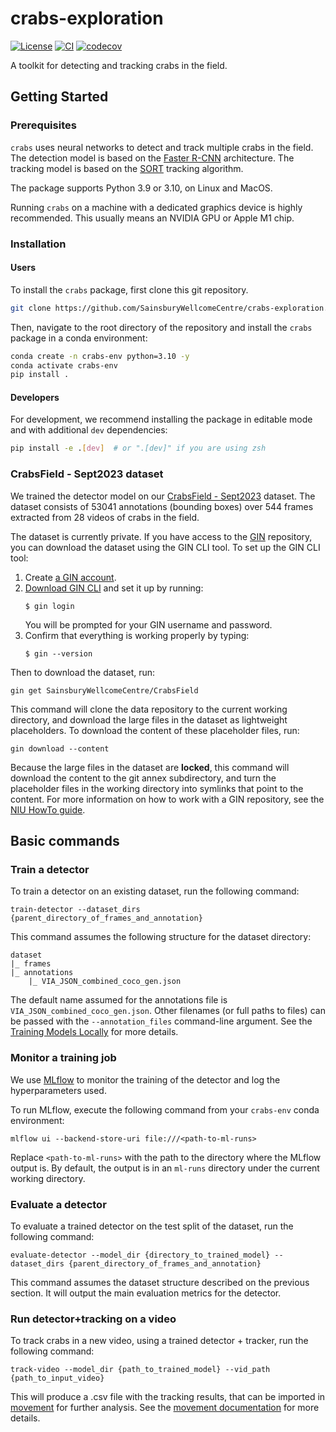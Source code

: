 # crabs-exploration

[![License](https://img.shields.io/badge/License-BSD_3--Clause-orange.svg)](https://opensource.org/licenses/BSD-3-Clause)
[![CI](https://img.shields.io/github/actions/workflow/status/SainsburyWellcomeCentre/crabs-exploration/test_and_deploy.yml?label=CI)](https://github.com/SainsburyWellcomeCentre/crabs-exploration/actions/workflows/test_and_deploy.yml)
[![codecov](https://codecov.io/gh/sainsburyWellcomeCentre/crabs-exploration/graph/badge.svg?token=9dM37vnAIT)](https://codecov.io/gh/sainsburyWellcomeCentre/crabs-exploration)

A toolkit for detecting and tracking crabs in the field.

## Getting Started

### Prerequisites

<!-- Any tools or versions of languages needed to run code. For example specific Python or Node versions. Minimum hardware requirements also go here. -->

`crabs` uses neural networks to detect and track multiple crabs in the field. The detection model is based on the [Faster R-CNN](https://arxiv.org/abs/1506.01497) architecture. The tracking model is based on the [SORT](https://github.com/abewley/sort) tracking algorithm.

The package supports Python 3.9 or 3.10, on Linux and MacOS.

Running `crabs` on a machine with a dedicated graphics device is highly recommended. This usually means an NVIDIA GPU or Apple M1 chip.


### Installation

#### Users
To install the `crabs` package, first clone this git repository.
```bash
git clone https://github.com/SainsburyWellcomeCentre/crabs-exploration.git
```

Then, navigate to the root directory of the repository and install the `crabs` package in a conda environment:

```bash
conda create -n crabs-env python=3.10 -y
conda activate crabs-env
pip install .
```

#### Developers
For development, we recommend installing the package in editable mode and with additional `dev` dependencies:

```bash
pip install -e .[dev]  # or ".[dev]" if you are using zsh
```

### CrabsField - Sept2023 dataset

We trained the detector model on our [CrabsField - Sept2023](https://gin.g-node.org/SainsburyWellcomeCentre/CrabsField) dataset. The dataset consists of 53041 annotations (bounding boxes) over 544 frames extracted from 28 videos of crabs in the field.

The dataset is currently private. If you have access to the [GIN](https://gin.g-node.org/) repository, you can download the dataset using the GIN CLI tool. To set up the GIN CLI tool:
1. Create [a GIN account](https://gin.g-node.org/user/sign_up).
2. [Download GIN CLI](https://gin.g-node.org/G-Node/Info/wiki/GIN+CLI+Setup#setup-gin-client) and set it up by running:
   ```
   $ gin login
   ```
   You will be prompted for your GIN username and password.
3. Confirm that everything is working properly by typing:
   ```
   $ gin --version
   ```

Then to download the dataset, run:
```
gin get SainsburyWellcomeCentre/CrabsField
```
This command will clone the data repository to the current working directory, and download the large files in the dataset as lightweight placeholders. To download the content of these placeholder files, run:
```
gin download --content
```
Because the large files in the dataset are **locked**, this command will download the content to the git annex subdirectory, and turn the placeholder files in the working directory into symlinks that point to the content. For more information on how to work with a GIN repository, see the [NIU HowTo guide](https://howto.neuroinformatics.dev/open_science/GIN-repositories.html).

## Basic commands

### Train a detector

To train a detector on an existing dataset, run the following command:

```
train-detector --dataset_dirs {parent_directory_of_frames_and_annotation}
```

This command assumes the following structure for the dataset directory:

```
dataset
|_ frames
|_ annotations
    |_ VIA_JSON_combined_coco_gen.json
```

The default name assumed for the annotations file is `VIA_JSON_combined_coco_gen.json`. Other filenames (or full paths to files) can be passed with the `--annotation_files` command-line argument. See the [Training Models Locally](crabs/guides/TrainingModelsLocally.md) for more details.

### Monitor a training job

We use [MLflow](https://mlflow.org) to monitor the training of the detector and log the hyperparameters used.

To run MLflow, execute the following command from your `crabs-env` conda environment:

```
mlflow ui --backend-store-uri file:///<path-to-ml-runs>
```

Replace `<path-to-ml-runs>` with the path to the directory where the MLflow output is. By default, the output is in an `ml-runs` directory under the current working directory.

### Evaluate a detector

To evaluate a trained detector on the test split of the dataset, run the following command:

```
evaluate-detector --model_dir {directory_to_trained_model} --dataset_dirs {parent_directory_of_frames_and_annotation}
```

This command assumes the dataset structure described on the previous section. It will output the main evaluation metrics for the detector.

### Run detector+tracking on a video

To track crabs in a new video, using a trained detector + tracker, run the following command:

```
track-video --model_dir {path_to_trained_model} --vid_path {path_to_input_video}
```

This will produce a .csv file with the tracking results, that can be imported in [movement](https://github.com/neuroinformatics-unit/movement) for further analysis. See the [movement documentation](https://movement.neuroinformatics.dev/getting_started/input_output.html#loading-bounding-boxes-tracks) for more details.

<!-- ### Evaluate the tracking performance

To evaluate the tracking performance of a trained detector + tracker, run the following command:

```
evaluate-tracking ...
```

We currently only support the SORT tracker, and the evaluation is based on the MOTA metric. -->

<!-- # Other common workflows -->
<!-- [TODO: add separate guides for this? eventually make into sphinx docs?] -->
<!-- - Prepare data for training a detector -->
  <!-- - Extract frames from videos -->
  <!-- - Annotate the frames with bounding boxes -->
  <!-- - Combine several annotation files into a single file -->
<!-- - Retrain a detector on an extended dataset -->
<!-- - Prepare data for labelling ground truth for tracking -->
